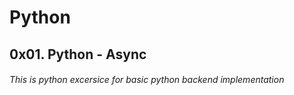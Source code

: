 # Python
## 0x01. Python - Async
###### This is python excersice for basic python backend implementation
